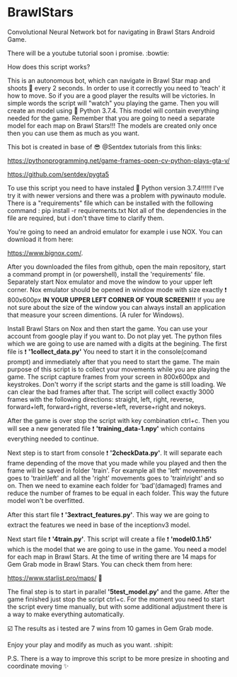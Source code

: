 # BrawlStars
Convolutional Neural Network bot for navigating in Brawl Stars Android Game.

There will be a youtube tutorial soon i promise. :bowtie:

How does this script works?

This is an autonomous bot, which can navigate in Brawl Star map and shoots :gun: every 2 seconds. In order to use it correctly you need to 'teach' it how to move. So if you are a good player the results will be victories. In simple words the script will "watch" you playing the game. Then you will create an model using :snake: Python 3.7.4. This model will contain everything needed for the game. Remember that you are going to need a separate model for each map on Brawl Stars!!! The models are created only once then you can use them as much as you want.

This bot is created in base of :sunglasses: @Sentdex tutorials from this links:
 
https://pythonprogramming.net/game-frames-open-cv-python-plays-gta-v/
 
https://github.com/sentdex/pygta5

To use this script you need to have instaled :snake: Python version 3.7.4!!!!!! I've try it with newer versions and there was a problem with pywinauto module.
There is a "requirements" file which can be installed with the following command : pip install -r requirements.txt
Not all of the dependencies in the file are required, but i don't thave time to clarify them.

You're going to need an android emulator for example i use NOX. You can download it from here: 

https://www.bignox.com/.

After you downloaded the files from github, open the main repository, start a command prompt in (or powershell), install the 'requirements' file. 
Separately start Nox emulator and move the window to your upper left corner. 
Nox emulator should be opened in window mode with size exactly :exclamation: 800x600px **IN YOUR UPPER LEFT CORNER OF YOUR SCREEN!!!**
If you are not sure about the size of the window you can always install an application that measure your screen dimentions. (A ruler for Windows).

Install Brawl Stars on Nox and then start the game. You can use your account from google play if you want to. Do not play yet. 
The python files which we are going to use are named with a digits at the begining. 
The first file is :exclamation: **'1collect_data.py'**
You need to start it in the console(comand prompt) and immediately after that you need to start the game. The main purpose of this script is to collect your movements while you are playing the game. The script capture frames from your screen in 800x600px and keystrokes. Don't worry if the script starts and the game is still loading. We can clear the bad frames after that. The script will collect exactly 3000 frames with the following directions: straight, left, right, reverse, forward+left, forward+right, reverse+left, reverse+right and nokeys. 

After the game is over stop the script with key combination ctrl+c. Then you will see a new generated file :exclamation: **'training_data-1.npy'** which contains everything needed to continue.

Next step is to start from console :exclamation: **'2checkData.py'**. It will separate each frame depending of the move that you made while you played and then the frame will be saved in folder 'train'. For example all the 'left' movements goes to 'train\left' and  all the 'right' movements goes to 'train\right' and so on.
Then we need to examine each folder for 'bad'(damaged) frames and reduce the number of frames to be equal in each folder. This way the future model won't be overfitted.

After this start file :exclamation: **'3extract_features.py'**. This way we are going to extract the features we need in base of the inceptionv3 model. 

Next start file :exclamation: **'4train.py'**. This script will create a file :exclamation: **'model0.1.h5'** which is the model that we are going to use in the game. You need a model for each map in Brawl Stars. At the time of writing there are 14 maps for Gem Grab mode in Brawl Stars. 
You can check them from here:

https://www.starlist.pro/maps/ :movie_camera:

The final step is to start in parallel **'5test_model.py'** and the game. After the game finished just stop the script ctrl+c. For the moment you need to start the script every time manually, but with some additional adjustment there is a way to make everything automatically.

:ballot_box_with_check: The results as i tested are 7 wins from 10 games in Gem Grab mode.

Enjoy your play and modify as much as you want. :shipit:

P.S. There is a way to improve this script to be more presize in shooting and coordinate moving :sparkles:





